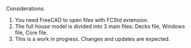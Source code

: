 Considerations:

1) You need FreeCAD to open files with FCStd extension.
2) The full house model is divided into 3 main files: Decks file, Windows file, Core file.
3) This is a work in progress. Changes and updates are expected.
